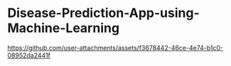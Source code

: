 # Disease-Prediction-App-using-Machine-Learning

https://github.com/user-attachments/assets/f3678442-46ce-4e74-b1c0-08952da2441f
